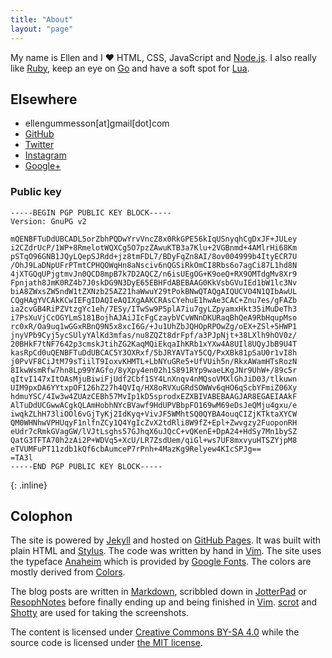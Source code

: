 ```yaml
---
title: "About"
layout: "page"
---
```


My name is Ellen and I &hearts; HTML, CSS, JavaScript and
[Node.js](http://nodejs.org/). I also really like
[Ruby](http://www.ruby-lang.org/), keep an eye on [Go](http://golang.org/) and
have a soft spot for [Lua](http://www.lua.org/).

## Elsewhere

- ellengummesson[at]gmail[dot]com
- [GitHub](https://github.com/gummesson)
- [Twitter](https://twitter.com/pratnarkoman)
- [Instagram](http://instagram.com/pratnarkoman/)
- [Google+](https://plus.google.com/108569513108478415869)

### Public key

~~~
-----BEGIN PGP PUBLIC KEY BLOCK-----
Version: GnuPG v2

mQENBFTuDdUBCADL5orZbhPQDwYrvVncZ8x0RkGPE56kIqUSnyqhCgDxJF+JULey
i2CZdrUcP/1WP+8RmelotWQXCg5O7pzZAwuKTB3a7Klu+2VGBnmd+4AMlrHi68Km
pSTqO96GNB1JQyLQepSJRdd+jz8tmFDL7/BDyFqZn8AI/8ov004999b4ItyECR7U
/OhJ9LaDNpUFrPTmtCPHQOWqHn8aNsciv6nQGSiRkOmCI8Rbs6o7agCi87L1hd8N
4jXTGQqUPjgtmvJn0QCD8mpB7k7D2AQCZ/n6isUEgOG+K9oeQ+RX9OMTdgMv8Xr9
Fpnjath8JmK0RZ4b7J0skDG9N3DyE65EBHFdABEBAAG0KkVsbGVuIEd1bW1lc3Nv
biA8ZWxsZW5ndW1tZXNzb25AZ21haWwuY29tPokBNwQTAQgAIQUCVO4N1QIbAwUL
CQgHAgYVCAkKCwIEFgIDAQIeAQIXgAAKCRAsCYehuE1hwAe3CAC+Znu7es/gFAZb
ia2cvGB4RiPZVtzgYc1eh/7ESy/ITwSw9P5plA7iu7gyLZpyamxHkt35iMuDeTh3
i7PsXuVjCcOGYLmS181BojhAJAiJIcFgCzaybVCvWNnDKURaqBhQeA9RbHqupMso
rc0xR/Oa9uq1wGGxRBnQ9N5x8xcI6G/+Ju1UhZbJQHOpRPOwZg/oEX+ZSl+5HWP1
jnyVPb9Cyj5ycSUlyYAlKd3mfas/nu8ZQZt8drFpf/a3PJpNjt+38LXlh9hOV0z/
20BHkF7tNF7642p3cmskJtihZG2KaqMQiEkqaIhKRb1xYXw4A8UIl8UQyJbB9U4T
kasRpCd0uQENBFTuDdUBCAC5Y3OXRxf/5bJRYAVTaY5CQ/PxXBk81pSaU0r1vI8h
j0PvVF8CiJtM79sTiilT9IoxvKHMTL+LbNYuGRe5+UfVUih5n/RkxAWamHTsRozN
8IkwWsmRfw7hn8Lp99YAGfo/8yXpy4en02h1S891RYp9waeLKgJNr9UhW+/89c5r
qItvI147xItOAsMjuBiwiFjUdf2Cbf1SY4LnXnqv4nMQsoVMXlGhJiD03/tlkuwn
UIM9pxDA6YYtxpOF126hZ27h4QVIq/HX8oRVXuGRdSOWWv6qHO6qScbYFmiZ06Xy
hdmuYSC/4Iw3w4ZUAzCEBh57MvIp1kD5sprodxEZXBIVABEBAAGJAR8EGAEIAAkF
AlTuDdUCGwwACgkQLAmHobhNYcBVawf9HdUPVBbpFO169wM69eDsJeQMju4gxu/e
iwqkZLhH73liOOl6vGjTyKj2IdKyq+VivJF5WMhtSQ0QYBA4ouqCIZjKTktaXYCW
QM0WHNhwVPHUqyF1nlfnZCy1Q4YgIcZvX2tdRli8W9fZ+Epl+Zwvgzy2FuoponRH
eUdr7cRmkGVagGW/lVJtLsghs57GJhqX6uJQcC+vQKenE+DpA24+HdSy7Mn1bySZ
QatG3TFTA70h2zAi2P+WDVq5+XcU/LR7ZsdUem/qiGl+ws7UF8mxvyuHTSZYjpM8
eTVUMFuPT11zdb1kQf6cbAumceP7rPnh+4MazKg9Relyew4KIcSPJg==
=TA3l
-----END PGP PUBLIC KEY BLOCK-----
~~~
{: .inline}

## Colophon

The site is powered by [Jekyll](http://www.jekyllrb.com/) and hosted on [GitHub
Pages](http://pages.github.com/). It was built with plain HTML and
[Stylus](http://learnboost.github.io/stylus/). The code was written by hand in
[Vim](http://www.vim.org/). The site uses the typeface
[Anaheim](http://www.google.com/webfonts/specimen/Anaheim) which is provided by
[Google Fonts](http://www.google.com/fonts). The colors are mostly derived from
[Colors](http://clrs.cc/).

The blog posts are written in
[Markdown](http://daringfireball.net/projects/markdown/), scribbled down in
[JotterPad](http://2appstudio.com/jotterpadx/) or
[ResophNotes](http://resoph.com/ResophNotes/Welcome.html) before finally ending
up and being finished in [Vim](http://www.vim.org/).
[scrot](http://freecode.com/projects/scrot) and
[Shotty](http://shotty.devs-on.net/en/Overview.aspx) are used for taking the
screenshots.

The content is licensed under [Creative Commons BY-SA
4.0](http://creativecommons.org/licenses/by-sa/4.0/) while the source code is
licensed under [the MIT license](http://opensource.org/licenses/MIT).
